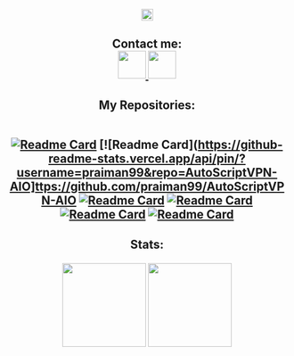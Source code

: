  <p align="center">
<img height=21 src="https://komarev.com/ghpvc/?username=praiman99">
</p>
<div height='45' align="center">
<h2>Contact me: <br>
<a href="https://github.com/praiman99"> <img src="https://img.icons8.com/ios-glyphs/120/FFFFFF/github.png" height='50'> </a>
<a href="https://t.me/PR_Aiman"> <img src="https://img.icons8.com/color/96/FFFFFF/telegram-app--v1.png" height='50'> </a>
</h2>
</div>

<div height='45' align="center">
<h2>My Repositories: <br>
  </br>

[![Readme Card](https://github-readme-stats.vercel.app/api/pin/?username=praiman99&repo=Protection-VPS)](https://github.com/praiman99/Protection-VPS)
[![Readme Card](https://github-readme-stats.vercel.app/api/pin/?username=praiman99&repo=AutoScriptVPN-AIO]ttps://github.com/praiman99/AutoScriptVPN-AIO
[![Readme Card](https://github-readme-stats.vercel.app/api/pin/?username=praiman99&repo=AutoScriptVPN-Xray)](https://github.com/praiman99/AutoScriptVPN-Xray)
[![Readme Card](https://github-readme-stats.vercel.app/api/pin/?username=praiman99&repo=AutoScriptVPN)](https://github.com/praiman99/AutoScriptVPN)
[![Readme Card](https://github-readme-stats.vercel.app/api/pin/?username=praiman99&repo=AutoScriptVPN-WG)](https://github.com/praiman99/AutoScriptVPN-WG)
[![Readme Card](https://github-readme-stats.vercel.app/api/pin/?username=praiman99&repo=AutoScriptVPN-V2ray)](https://github.com/praiman99/AutoScriptVPN-V2ray)
  </h2>
  </div>
<h2 align="center">
Stats:<br>
<p align="center">  
<img height=150 src="https://github-readme-stats.vercel.app/api/top-langs/?username=praiman99&layout=compact&theme=dark">
<img height=150 src="https://github-readme-stats.vercel.app/api?username=praiman99&count_private=true&show_icons=true&theme=dark">
</h2>
</p>
